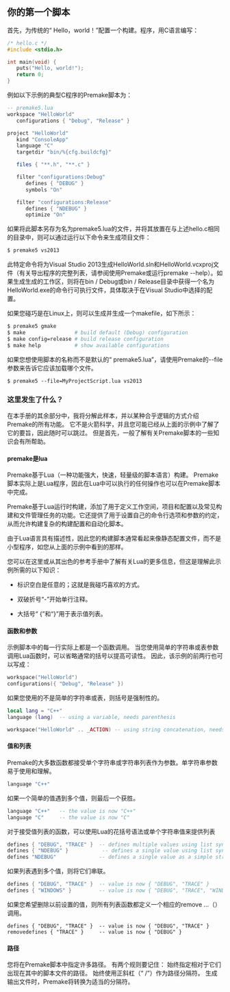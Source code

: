 ## 你的第一个脚本

首先，为传统的“ Hello，world！”配置一个构建。程序，用C语言编写：

```c
/* hello.c */
#include <stdio.h>

int main(void) {
   puts("Hello, world!");
   return 0;
}
```

例如以下示例的典型C程序的Premake脚本为：

```lua
-- premake5.lua
workspace "HelloWorld"
   configurations { "Debug", "Release" }

project "HelloWorld"
   kind "ConsoleApp"
   language "C"
   targetdir "bin/%{cfg.buildcfg}"

   files { "**.h", "**.c" }

   filter "configurations:Debug"
      defines { "DEBUG" }
      symbols "On"

   filter "configurations:Release"
      defines { "NDEBUG" }
      optimize "On"
```

如果将此脚本另存为名为premake5.lua的文件，并将其放置在与上述hello.c相同的目录中，则可以通过运行以下命令来生成项目文件：

```sh
$ premake5 vs2013
```

此特定命令将为Visual Studio 2013生成HelloWorld.sln和HelloWorld.vcxproj文件（有关导出程序的完整列表，请参阅使用Premake或运行premake --help）。如果生成生成的工作区，则将在bin / Debug或bin / Release目录中获得一个名为HelloWorld.exe的命令行可执行文件，具体取决于在Visual Studio中选择的配置。

如果您碰巧是在Linux上，则可以生成并生成一个makefile，如下所示：

```sh
$ premake5 gmake
$ make                # build default (Debug) configuration
$ make config=release # build release configuration
$ make help           # show available configurations
```

如果您想使用脚本的名称而不是默认的“ premake5.lua”，请使用Premake的--file参数来告诉它应该加载哪个文件。

```
$ premake5 --file=MyProjectScript.lua vs2013
```

### 这里发生了什么？

在本手册的其余部分中，我将分解此样本，并以某种合乎逻辑的方式介绍Premake的所有功能。 它不是火箭科学，并且您可能已经从上面的示例中了解了它的要旨，因此随时可以跳过。 但是首先，一般了解有关Premake脚本的一些知识会有所帮助。

#### premake是lua

Premake基于Lua（一种功能强大，快速，轻量级的脚本语言）构建。 Premake脚本实际上是Lua程序，因此在Lua中可以执行的任何操作也可以在Premake脚本中完成。

Premake基于Lua运行时构建，添加了用于定义工作空间，项目和配置以及常见构建和文件管理任务的功能。它还提供了用于设置自己的命令行选项和参数的约定，从而允许构建复杂的构建配置和自动化脚本。

由于Lua语言具有描述性，因此您的构建脚本通常看起来像静态配置文件，而不是小型程序，如您从上面的示例中看到的那样。

您可以在这里或从其出色的参考手册中了解有关Lua的更多信息，但这是理解此示例所需的以下知识：

- 标识空白是任意的；这就是我碰巧喜欢的方式。

- 双破折号“-”开始单行注释。

- 大括号“ {”和“}”用于表示值列表。

#### 函数和参数

示例脚本中的每一行实际上都是一个函数调用。 当您使用简单的字符串或表参数调用Lua函数时，可以省略通常的括号以提高可读性。 因此，该示例的前两行也可以写成：

```lua
workspace("HelloWorld")
configurations({ "Debug", "Release" })
```

如果您使用的不是简单的字符串或表，则括号是强制性的。

```lua
local lang = "C++"
language (lang)  -- using a variable, needs parenthesis

workspace("HelloWorld" .. _ACTION) -- using string concatenation, needs parenthesis
```

#### 值和列表

Premake的大多数函数都接受单个字符串或字符串列表作为参数。单字符串参数易于使用和理解。

```lua
language "C++"
```

如果一个简单的值遇到多个值，则最后一个获胜。

```lua
language "C++"   -- the value is now "C++"
language "C"     -- the value is now "C"
```

对于接受值列表的函数，可以使用Lua的花括号语法或单个字符串值来提供列表

```lua
defines { "DEBUG", "TRACE" }  -- defines multiple values using list syntax
defines { "NDEBUG" }           -- defines a single value using list syntax
defines "NDEBUG"              -- defines a single value as a simple string
```

如果列表遇到多个值，则将它们串联。

```lua
defines { "DEBUG", "TRACE" }  -- value is now { "DEBUG", "TRACE" }
defines { "WINDOWS" }         -- value is now { "DEBUG", "TRACE", "WINDOWS" }
```

如果您希望删除以前设置的值，则所有列表函数都定义一个相应的remove ...（）调用。

```
defines { "DEBUG", "TRACE" }  -- value is now { "DEBUG", "TRACE" }
removedefines { "TRACE" }     -- value is now { "DEBUG" }
```

#### 路径

您将在Premake脚本中指定许多路径。 有两个规则要记住：
始终指定相对于它们出现在其中的脚本文件的路径。
始终使用正斜杠（“ /”）作为路径分隔符。 生成输出文件时，Premake将转换为适当的分隔符。